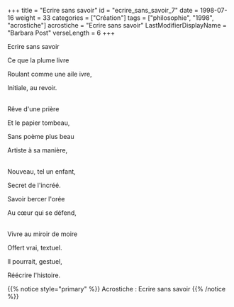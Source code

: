 +++
title = "Ecrire sans savoir"
id = "ecrire_sans_savoir_7"
date = 1998-07-16
weight = 33
categories = ["Création"]
tags = ["philosophie", "1998", "acrostiche"]
acrostiche = "Ecrire sans savoir"
LastModifierDisplayName = "Barbara Post"
verseLength = 6
+++

Ecrire sans savoir

Ce que la plume livre

Roulant comme une aile ivre,

Initiale, au revoir.

 \
Rêve d'une prière

Et le papier tombeau,

Sans poème plus beau

Artiste à sa manière,

 \
Nouveau, tel un enfant,

Secret de l'incréé.

Savoir bercer l'orée

Au cœur qui se défend,

 \
Vivre au miroir de moire

Offert vrai, textuel.

Il pourrait, gestuel,

Réécrire l'histoire.

{{% notice style="primary" %}}
Acrostiche : Ecrire sans savoir
{{% /notice %}}
